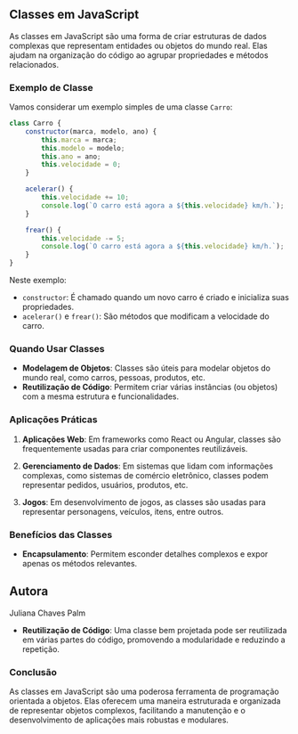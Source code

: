 ## Classes em JavaScript

As classes em JavaScript são uma forma de criar estruturas de dados complexas que representam entidades ou objetos do mundo real. Elas ajudam na organização do código ao agrupar propriedades e métodos relacionados.

### Exemplo de Classe

Vamos considerar um exemplo simples de uma classe `Carro`:

```javascript
class Carro {
    constructor(marca, modelo, ano) {
        this.marca = marca;
        this.modelo = modelo;
        this.ano = ano;
        this.velocidade = 0;
    }

    acelerar() {
        this.velocidade += 10;
        console.log(`O carro está agora a ${this.velocidade} km/h.`);
    }

    frear() {
        this.velocidade -= 5;
        console.log(`O carro está agora a ${this.velocidade} km/h.`);
    }
}
```

Neste exemplo:
- `constructor`: É chamado quando um novo carro é criado e inicializa suas propriedades.
- `acelerar()` e `frear()`: São métodos que modificam a velocidade do carro.

### Quando Usar Classes

- **Modelagem de Objetos**: Classes são úteis para modelar objetos do mundo real, como carros, pessoas, produtos, etc.
- **Reutilização de Código**: Permitem criar várias instâncias (ou objetos) com a mesma estrutura e funcionalidades.

### Aplicações Práticas

1. **Aplicações Web**: Em frameworks como React ou Angular, classes são frequentemente usadas para criar componentes reutilizáveis.
  
2. **Gerenciamento de Dados**: Em sistemas que lidam com informações complexas, como sistemas de comércio eletrônico, classes podem representar pedidos, usuários, produtos, etc.
  
3. **Jogos**: Em desenvolvimento de jogos, as classes são usadas para representar personagens, veículos, itens, entre outros.

### Benefícios das Classes

- **Encapsulamento**: Permitem esconder detalhes complexos e expor apenas os métodos relevantes.

## Autora
Juliana Chaves Palm
  
- **Reutilização de Código**: Uma classe bem projetada pode ser reutilizada em várias partes do código, promovendo a modularidade e reduzindo a repetição.

### Conclusão

As classes em JavaScript são uma poderosa ferramenta de programação orientada a objetos. Elas oferecem uma maneira estruturada e organizada de representar objetos complexos, facilitando a manutenção e o desenvolvimento de aplicações mais robustas e modulares.
